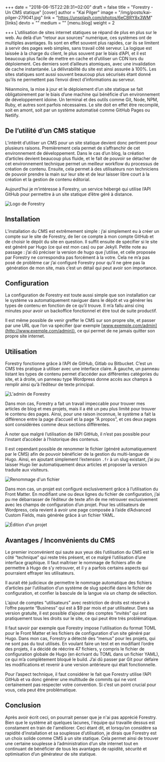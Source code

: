 +++
date = "2018-06-15T22:28:31+02:00"
draft = false
title = "Forestry - Un CMS statique"
[cover]
author = "Kai Pilger"
image = "/img/posts/kai-pilger-279041.jpg"
link = "https://unsplash.com/photos/6eCBRY8x3WM"
[links]
devto = ""
medium = ""
[menu.blog]
weight = 2

+++
L’utilisation de sites internet statiques se répand de plus en plus sur le web. Au delà d’un “retour aux sources” numérique, ces systèmes ont de multiples avantages. Ils sont en effet souvent plus rapides, car ils se limitent à servir des pages web simples, sans travail côté serveur. La logique est laissée à la charge du client, le plus souvent par le biais d’API, et il est beaucoup plus facile de mettre en cache et d’utiliser un CDN lors du déploiement. Ces derniers sont d’ailleurs atomiques, avec une invalidation de cache instantanée. La délivrabilité du site est ainsi assurée à 100%. Les sites statiques sont aussi souvent beaucoup plus sécurisés étant donné qu’ils ne permettent pas l’envoi direct d’informations au serveur.

Néanmoins, la mise à jour et le déploiement d’un site statique se fait obligatoirement par le biais d’une machine qui bénéficie d’un environnement de développement idoine. Un terminal et des outils comme Git, Node, NPM, Ruby, et autres sont parfois nécessaires. Le site doit en effet être recompilé, soit en amont, soit par un système automatisé comme GitHub Pages ou Netlify.

## De l’utilité d’un CMS statique

L’intérêt d’utiliser un CMS pour un site statique devient donc pertinent pour plusieurs raisons. Premièrement cela permet de s’affranchir de cet environnement de développement. Dans le cas d’un blog, la création d’articles devient beaucoup plus fluide, et le fait de pouvoir se détacher de cet environnement technique permet un meilleur workflow du processus de création de contenu. Ensuite, cela permet à des utilisateurs non techniciens de pouvoir prendre la main sur leur site et de leur laisser libre court à la création et la gestion de contenu éditorial.

Aujourd’hui je m’intéresse à Forestry, un service hébergé qui utilise l’API GitHub pour permettre à un site statique d’être géré à distance.

![Logo de Forestry](/img/posts/forestry-logo.jpg "Logo de Forestry")

## Installation

L’installation du CMS est extrêmement simple : j’ai simplement eu à créer un compte sur le site de Forestry, de lier ce compte à mon compte GitHub et de choisir le dépôt du site en question. Il suffit ensuite de spécifier si le site est généré par Hugo (ce qui est mon cas) ou par Jekyll. Petite note au passage : j’ai dû préciser la version de hugo que j’utilise, et celle proposée par Forestry ne correspondra pas forcément à la votre. Cela ne m’a pas posé de problème car j’ai configuré Forestry pour qu’il ne gère pas la  génération de mon site, mais c’est un détail qui peut avoir son importance.

## Configuration

La configuration de Forestry est toute aussi simple que son installation car le système va automatiquement naviguer dans le dépôt et va générer les types de contenu en fonction de ce qu’il trouve. Il m’a fallu ainsi cinq minutes pour avoir un backoffice fonctionnel et être tout de suite productif.

Il est même possible de venir greffer le CMS sur son propre site, et passer par une URL que l’on va spécifier (par exemple [www.exemple.com/admin](http://www.exemple.com/admin)), ce qui permet de ne jamais quitter son propre site internet.

## Utilisation

Forestry fonctionne grâce à l’API de GitHub, Gitlab ou Bitbucket. C’est un CMS très pratique à utiliser avec une interface claire. À gauche, un panneau listant les types de contenu permet d’accéder aux différentes catégories du site, et à droite, un panneau type Wordpress donne accès aux champs à remplir ainsi qu’à l’éditeur de texte principal.

![L'admin de Forestry](/img/posts/forestry1.JPG "L'admin de Forestry")

Dans mon cas, Forestry a fait un travail impeccable pour trouver mes articles de blog et mes projets, mais il a été un peu plus limité pour trouver le contenu des pages. Ainsi, pour une raison inconnue, le système a fait la différence entre la page d’accueil et la page “À propos”, et ces deux pages sont considérées comme deux sections différentes.

À noter que malgré l’utilisation de l’API GitHub, il n’est pas possible pour l’instant d’accéder à l’historique des contenus.

Il est cependant possible de renommer le fichier (généré automatiquement par le CMS) afin de pouvoir bénéficier de la gestion du multi-langue de Hugo. Ainsi, en ajoutant simplement l’extension `.fr` à un slug existant, j’ai pu laisser Hugo lier automatiquement deux articles et proposer la version traduite aux visiteurs.

![Renommage d'un fichier](/img/posts/forestry2.JPG "Renommage d'un fichier")

Dans mon cas, un projet est configuré exclusivement grâce à l’utilisation du Front Matter. En modifiant une ou deux lignes du fichier de configuration, j’ai pu me débarrasser de l’éditeur de texte afin de me retrouver exclusivement avec les champs de configuration d’un projet. Pour les utilisateurs de Wordpress, cela revient à avoir une page composée à l’aide d’Advanced Custom Fields, mais générée grâce à un fichier YAML.

![Édition d'un projet](/img/posts/forestry3.JPG "Édition d'un projet")

## Avantages / Inconvénients du CMS

Le premier inconvénient qui saute aux yeux dès l’utilisation du CMS est le côté “technique” qui reste très présent, et ce malgré l’utilisation d’une interface graphique. Il faut maîtriser le nommage de fichiers afin de permettre à Hugo de s’y retrouver, et il y a parfois certains aspects qui pourraient effrayer les utilisateurs.

Il aurait été judicieux de permettre le nommage automatique des fichiers d’articles par l’utilisation d’un système de slug spécifié dans le fichier de configuration, et confier la bascule de la langue via un champ de sélection.

L’ajout de comptes “utilisateurs” avec restriction de droits est réservé à l’offre payante “Business” qui est à $9 par mois et par utilisateur. Dans sa version gratuite, il est possible d’ajouter des comptes “invités” qui ont pratiquement tous les droits sur le site, ce qui peut être très problématique.

Il faut savoir par exemple que Forestry impose l'utilisation du format TOML pour le Front Matter et les fichiers de configuration d'un site généré par Hugo. Dans mon cas, Forestry a détecté des “menus” pour les projets, qui ne sont pas du tout utilisés. En voulant faire un test et en modifiant l’ordre des projets, il a décidé de réécrire 47 fichiers, y compris le fichier de configuration globale de Hugo (en écrivant du TOML dans un fichier YAML), ce qui m’a complètement bloqué le build. J’ai dû passer par Git pour défaire les modifications et revenir à une version antérieure qui était fonctionnelle.

Pour l’aspect technique, il faut considérer le fait que Forestry utilise l’API GitHub et va donc générer une multitude de commits qui ne vont certainement pas respecter votre convention. Si c’est un point crucial pour vous, cela peut être problématique.

## Conclusion

Après avoir écrit ceci, on pourrait penser que je n'ai pas apprécié Forestry. Bien que le système ait quelques lacunes, l'équipe qui travaille dessus est constament en train de l'améliorer. Ceci étant dit, et lorsqu’on considère sa rapidité d’installation et sa souplesse d’utilisation, je dirais que Forestry est un choix solide comme CMS à un site statique. Cela permet ainsi de trouver une certaine souplesse à l’administration d’un site internet tout en continuant de bénéficier de tous les avantages de rapidité, sécurité et optimisation d’un générateur de site statique.
